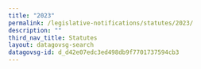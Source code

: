 ```yaml
---
title: "2023"
permalink: /legislative-notifications/statutes/2023/
description: ""
third_nav_title: Statutes
layout: datagovsg-search
datagovsg-id: d_d42e07edc3ed498db9f7701737594cb3
---
```

